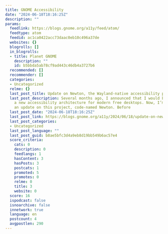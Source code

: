 ```yaml
---
title: GNOME Accessibility
date: "2024-06-18T18:16:25Z"
description: ""
params:
  feedlink: https://blogs.gnome.org/a11y/feed/atom/
  feedtype: atom
  feedid: ac1ca0422acc73daac0eb10c496a37de
  websites: {}
  blogrolls: []
  in_blogrolls:
  - title: Planet GNOME
    description: ""
    id: b5bbda5ab78cf9ad443c46db4a3727b6
  recommended: []
  recommender: []
  categories:
  - Uncategorized
  relme: {}
  last_post_title: Update on Newton, the Wayland-native accessibility project
  last_post_description: Several months ago, I announced that I would be developing
    a new accessibility architecture for modern free desktops. Now, I’m happy to provide
    an update on this project, code-named Newton. Before
  last_post_date: "2024-06-18T18:16:25Z"
  last_post_link: https://blogs.gnome.org/a11y/2024/06/18/update-on-newton-the-wayland-native-accessibility-project/
  last_post_categories:
  - Uncategorized
  last_post_language: ""
  last_post_guid: b8ae5bfc3d4a9eb8d19bb549b6ac57e4
  score_criteria:
    cats: 0
    description: 0
    feedlangs: 1
    hasContent: 3
    hasPosts: 3
    postcats: 1
    promoted: 5
    promotes: 0
    relme: 0
    title: 3
    website: 0
  score: 16
  ispodcast: false
  isnoarchive: false
  innetwork: true
  language: en
  postcount: 4
  avgpostlen: 290
---
```

